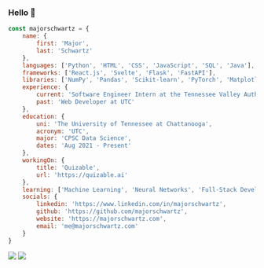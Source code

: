 ### Hello 👋

```javascript
const majorschwartz = {
    name: {
        first: 'Major',
        last: 'Schwartz'
    },
    languages: ['Python', 'HTML', 'CSS', 'JavaScript', 'SQL', 'Java'],
    frameworks: ['React.js', 'Svelte', 'Flask', 'FastAPI'],
    libraries: ['NumPy', 'Pandas', 'Scikit-learn', 'PyTorch', 'Matplotlib', 'BeautifulSoup'],
    experience: {
        current: 'Software Engineer Intern at the Tennessee Valley Authority',
        past: 'Web Developer at UTC'
    },
    education: {
        uni: 'The University of Tennessee at Chattanooga',
        acronym: 'UTC',
        major: 'CPSC Data Science',
        dates: 'Aug 2021 - Present'
    },
    workingOn: {
        title: 'Quizable',
        url: 'https://quizable.ai'
    },
    learning: ['Machine Learning', 'Neural Networks', 'Full-Stack Development'],
    socials: {
        linkedin: 'https://www.linkedin.com/in/majorschwartz',
        github: 'https://github.com/majorschwartz',
        website: 'https://majorschwartz.com',
        email: 'me@majorschwartz.com'
    }
}
```

![](https://streak-stats.demolab.com?user=majorschwartz&theme=transparent&hide_border=true&date_format=j%20M%5B%20Y%5D)
![](https://github-readme-stats.vercel.app/api/top-langs/?username=majorschwartz&layout=compact&theme=transparent&hide_border=true)
